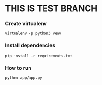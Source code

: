 # THIS IS TEST BRANCH


### Create virtualenv

```
virtualenv -p python3 venv
```

### Install dependencies

```
pip install -r requirements.txt
```

### How to run

```
python app/app.py
```
